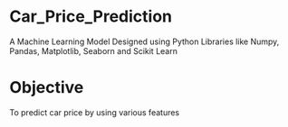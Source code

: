 # Car_Price_Prediction
A Machine Learning Model Designed using Python Libraries like Numpy, Pandas, Matplotlib, Seaborn and Scikit Learn 
# Objective 
To predict car price by using various features
